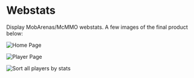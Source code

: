 # Webstats
Display MobArenas/McMMO webstats. A few images of the final product below:


![Home Page](https://i.imgur.com/ijdONOJ.png)


![Player Page](https://i.imgur.com/OkzYvfC.png)


![Sort all players by stats](https://i.imgur.com/YyxTnlP.png)
